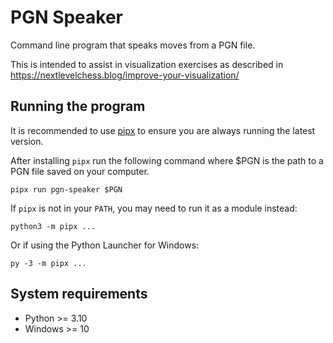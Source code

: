 # PGN Speaker

Command line program that speaks moves from a PGN file.

This is intended to assist in visualization exercises as described in
https://nextlevelchess.blog/improve-your-visualization/

## Running the program

It is recommended to use [pipx] to ensure you are always running the latest
version.

After installing `pipx` run the following command where $PGN is the path to
a PGN file saved on your computer.

    pipx run pgn-speaker $PGN

If `pipx` is not in your `PATH`, you may need to run it as a module instead:

    python3 -m pipx ...

Or if using the Python Launcher for Windows:

    py -3 -m pipx ...

[pipx]: https://pypa.github.io/pipx/

## System requirements

- Python >= 3.10
- Windows >= 10

